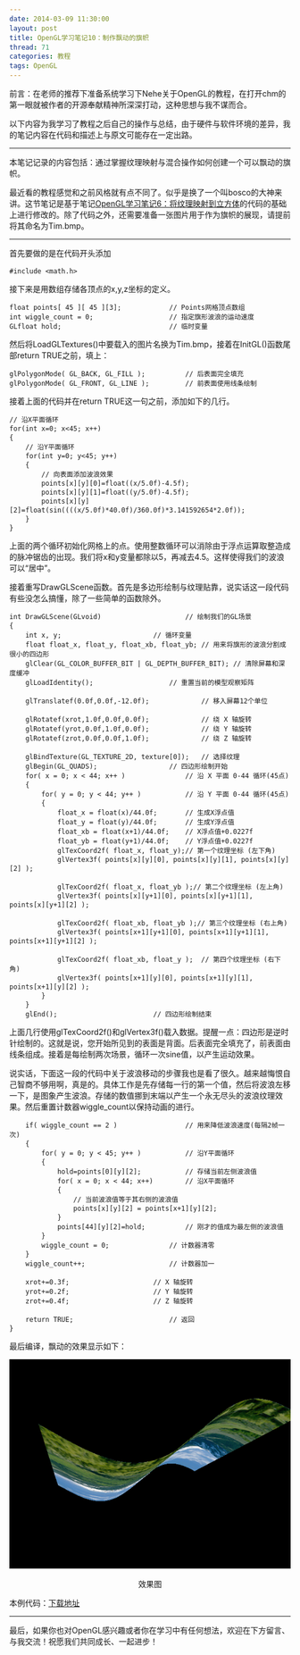 ```yaml
---
date: 2014-03-09 11:30:00
layout: post
title: OpenGL学习笔记10：制作飘动的旗帜
thread: 71
categories: 教程
tags: OpenGL
---
```


前言：在老师的推荐下准备系统学习下Nehe关于OpenGL的教程，在打开chm的第一眼就被作者的开源奉献精神所深深打动，这种思想与我不谋而合。

以下内容为我学习了教程之后自己的操作与总结，由于硬件与软件环境的差异，我的笔记内容在代码和描述上与原文可能存在一定出路。

----

本笔记记录的内容包括：通过掌握纹理映射与混合操作如何创建一个可以飘动的旗帜。

最近看的教程感觉和之前风格就有点不同了。似乎是换了一个叫bosco的大神来讲。这节笔记是基于笔记[OpenGL学习笔记6：将纹理映射到立方体](http://hijiangtao.github.io/2014/03/07/OpenGLTexture/)的代码的基础上进行修改的。除了代码之外，还需要准备一张图片用于作为旗帜的展现，请提前将其命名为Tim.bmp。

----

首先要做的是在代码开头添加

```
#include <math.h>
```

接下来是用数组存储各顶点的x,y,z坐标的定义。

```
float points[ 45 ][ 45 ][3];			// Points网格顶点数组
int wiggle_count = 0;					// 指定旗形波浪的运动速度
GLfloat hold;							// 临时变量
```

然后将LoadGLTextures()中要载入的图片名换为Tim.bmp，接着在InitGL()函数尾部return TRUE之前，填上：

```
glPolygonMode( GL_BACK, GL_FILL );			// 后表面完全填充
glPolygonMode( GL_FRONT, GL_LINE );			// 前表面使用线条绘制
```

接着上面的代码并在return TRUE这一句之前，添加如下的几行。

```
// 沿X平面循环
for(int x=0; x<45; x++)
{
	// 沿Y平面循环
	for(int y=0; y<45; y++)
	{
		// 向表面添加波浪效果
		points[x][y][0]=float((x/5.0f)-4.5f);
		points[x][y][1]=float((y/5.0f)-4.5f);
		points[x][y][2]=float(sin((((x/5.0f)*40.0f)/360.0f)*3.141592654*2.0f));
	}
}
```

上面的两个循环初始化网格上的点。使用整数循环可以消除由于浮点运算取整造成的脉冲锯齿的出现。我们将x和y变量都除以5，再减去4.5。这样使得我们的波浪可以“居中”。

接着重写DrawGLScene函数。首先是多边形绘制与纹理贴靠，说实话这一段代码有些没怎么搞懂，除了一些简单的函数除外。

```
int DrawGLScene(GLvoid)						// 绘制我们的GL场景
{
	int x, y;						// 循环变量
	float float_x, float_y, float_xb, float_yb;	// 用来将旗形的波浪分割成很小的四边形
	glClear(GL_COLOR_BUFFER_BIT | GL_DEPTH_BUFFER_BIT);	// 清除屏幕和深度缓冲
	glLoadIdentity();					// 重置当前的模型观察矩阵

	glTranslatef(0.0f,0.0f,-12.0f);				// 移入屏幕12个单位

	glRotatef(xrot,1.0f,0.0f,0.0f);				// 绕 X 轴旋转
	glRotatef(yrot,0.0f,1.0f,0.0f);				// 绕 Y 轴旋转
	glRotatef(zrot,0.0f,0.0f,1.0f);				// 绕 Z 轴旋转

	glBindTexture(GL_TEXTURE_2D, texture[0]);	// 选择纹理
	glBegin(GL_QUADS);					// 四边形绘制开始
	for( x = 0; x < 44; x++ )				// 沿 X 平面 0-44 循环(45点)
	{
		for( y = 0; y < 44; y++ )			// 沿 Y 平面 0-44 循环(45点)
		{
			float_x = float(x)/44.0f;		// 生成X浮点值
			float_y = float(y)/44.0f;		// 生成Y浮点值
			float_xb = float(x+1)/44.0f;	// X浮点值+0.0227f
			float_yb = float(y+1)/44.0f;	// Y浮点值+0.0227f
			glTexCoord2f( float_x, float_y);// 第一个纹理坐标 (左下角)
			glVertex3f( points[x][y][0], points[x][y][1], points[x][y][2] );

			glTexCoord2f( float_x, float_yb );// 第二个纹理坐标 (左上角)
			glVertex3f( points[x][y+1][0], points[x][y+1][1], points[x][y+1][2] );

			glTexCoord2f( float_xb, float_yb );// 第三个纹理坐标 (右上角)
			glVertex3f( points[x+1][y+1][0], points[x+1][y+1][1], points[x+1][y+1][2] );

			glTexCoord2f( float_xb, float_y );	// 第四个纹理坐标 (右下角)
			glVertex3f( points[x+1][y][0], points[x+1][y][1], points[x+1][y][2] );
		}
	}
	glEnd();						// 四边形绘制结束
```

上面几行使用glTexCoord2f()和glVertex3f()载入数据。提醒一点：四边形是逆时针绘制的。这就是说，您开始所见到的表面是背面。后表面完全填充了，前表面由线条组成。接着是每绘制两次场景，循环一次sine值，以产生运动效果。

说实话，下面这一段的代码中关于波浪移动的步骤我也是看了很久。越来越悔恨自己智商不够用啊，真是的。具体工作是先存储每一行的第一个值，然后将波浪左移一下，是图象产生波浪。存储的数值挪到末端以产生一个永无尽头的波浪纹理效果。然后重置计数器wiggle_count以保持动画的进行。

```
	if( wiggle_count == 2 )					// 用来降低波浪速度(每隔2帧一次)
	{
		for( y = 0; y < 45; y++ )			// 沿Y平面循环
		{
			hold=points[0][y][2];			// 存储当前左侧波浪值
			for( x = 0; x < 44; x++)		// 沿X平面循环
			{
				// 当前波浪值等于其右侧的波浪值
				points[x][y][2] = points[x+1][y][2];
			}
			points[44][y][2]=hold;			// 刚才的值成为最左侧的波浪值
		}
		wiggle_count = 0;				// 计数器清零
	}
	wiggle_count++;						// 计数器加一
	
	xrot+=0.3f;						// X 轴旋转
	yrot+=0.2f;						// Y 轴旋转
	zrot+=0.4f;						// Z 轴旋转

	return TRUE;						// 返回
}
```

最后编译，飘动的效果显示如下：

![效果图](/assets/2014-03-09-OpenGLObjectWiggle.png "效果图")
<center>效果图</center>

本例代码：[下载地址](/code/DataBlog_OpenGLObjectWiggle.cpp)

----

最后，如果你也对OpenGL感兴趣或者你在学习中有任何想法，欢迎在下方留言、与我交流！祝愿我们共同成长、一起进步！